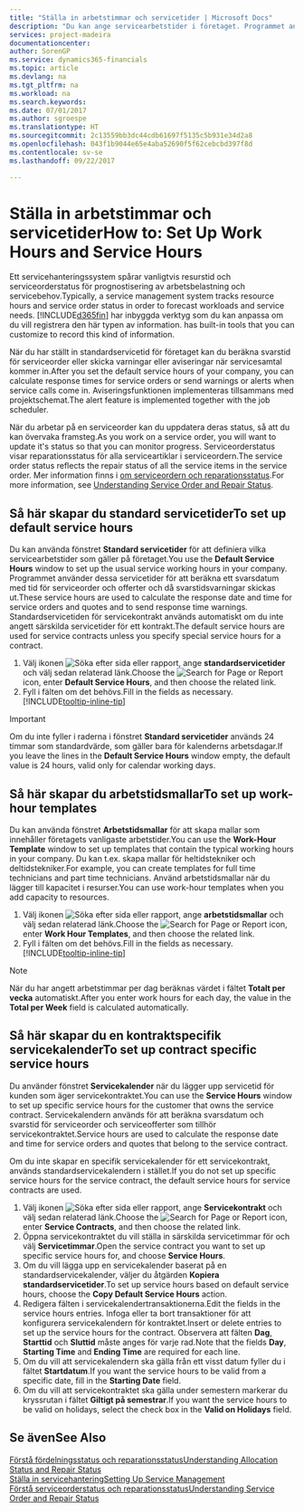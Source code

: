```yaml
---
title: "Ställa in arbetstimmar och servicetider | Microsoft Docs"
description: "Du kan ange servicearbetstider i företaget. Programmet använder dessa servicetider för att beräkna ett svarsdatum med tid för serviceorder och offerter och då svarstidsvarningar skickas ut."
services: project-madeira
documentationcenter: 
author: SorenGP
ms.service: dynamics365-financials
ms.topic: article
ms.devlang: na
ms.tgt_pltfrm: na
ms.workload: na
ms.search.keywords: 
ms.date: 07/01/2017
ms.author: sgroespe
ms.translationtype: HT
ms.sourcegitcommit: 2c13559bb3dc44cdb61697f5135c5b931e34d2a8
ms.openlocfilehash: 043f1b9044e65e4aba52690f5f62cebcbd397f8d
ms.contentlocale: sv-se
ms.lasthandoff: 09/22/2017

---
```

# <a name="how-to-set-up-work-hours-and-service-hours"></a><span data-ttu-id="b7104-104">Ställa in arbetstimmar och servicetider</span><span class="sxs-lookup"><span data-stu-id="b7104-104">How to: Set Up Work Hours and Service Hours</span></span>
<span data-ttu-id="b7104-105">Ett servicehanteringssystem spårar vanligtvis resurstid och serviceorderstatus för prognostisering av arbetsbelastning och servicebehov.</span><span class="sxs-lookup"><span data-stu-id="b7104-105">Typically, a service management system tracks resource hours and service order status in order to forecast workloads and service needs.</span></span> [!INCLUDE[d365fin](includes/d365fin_md.md)]<span data-ttu-id="b7104-106"> har inbyggda verktyg som du kan anpassa om du vill registrera den här typen av information.</span><span class="sxs-lookup"><span data-stu-id="b7104-106"> has built-in tools that you can customize to record this kind of information.</span></span>  
  
<span data-ttu-id="b7104-107">När du har ställt in standardservicetid för företaget kan du beräkna svarstid för serviceorder eller skicka varningar eller aviseringar när servicesamtal kommer in.</span><span class="sxs-lookup"><span data-stu-id="b7104-107">After you set the default service hours of your company, you can calculate response times for service orders or send warnings or alerts when service calls come in.</span></span> <span data-ttu-id="b7104-108">Aviseringsfunktionen implementeras tillsammans med projektschemat.</span><span class="sxs-lookup"><span data-stu-id="b7104-108">The alert feature is implemented together with the job scheduler.</span></span>   
  
<span data-ttu-id="b7104-109">När du arbetar på en serviceorder kan du uppdatera deras status, så att du kan övervaka framsteg.</span><span class="sxs-lookup"><span data-stu-id="b7104-109">As you work on a service order, you will want to update it's status so that you can monitor progress.</span></span> <span data-ttu-id="b7104-110">Serviceorderstatus visar reparationsstatus för alla serviceartiklar i serviceordern.</span><span class="sxs-lookup"><span data-stu-id="b7104-110">The service order status reflects the repair status of all the service items in the service order.</span></span> <span data-ttu-id="b7104-111">Mer information finns i [om serviceordern och reparationsstatus](service-order-repair-status.md).</span><span class="sxs-lookup"><span data-stu-id="b7104-111">For more information, see [Understanding Service Order and Repair Status](service-order-repair-status.md).</span></span> 

## <a name="to-set-up-default-service-hours"></a><span data-ttu-id="b7104-112">Så här skapar du standard servicetider</span><span class="sxs-lookup"><span data-stu-id="b7104-112">To set up default service hours</span></span>  
<span data-ttu-id="b7104-113">Du kan använda fönstret **Standard servicetider** för att definiera vilka servicearbetstider som gäller på företaget.</span><span class="sxs-lookup"><span data-stu-id="b7104-113">You use the **Default Service Hours** window to set up the usual service working hours in your company.</span></span> <span data-ttu-id="b7104-114">Programmet använder dessa servicetider för att beräkna ett svarsdatum med tid för serviceorder och offerter och då svarstidsvarningar skickas ut.</span><span class="sxs-lookup"><span data-stu-id="b7104-114">These service hours are used to calculate the response date and time for service orders and quotes and to send response time warnings.</span></span> <span data-ttu-id="b7104-115">Standardservicetiden för servicekontrakt används automatiskt om du inte angett särskilda servicetider för ett kontrakt.</span><span class="sxs-lookup"><span data-stu-id="b7104-115">The default service hours are used for service contracts unless you specify special service hours for a contract.</span></span>  
  
1. <span data-ttu-id="b7104-116">Välj ikonen ![Söka efter sida eller rapport](media/ui-search/search_small.png "ikonen Söka efter sida eller rapport"), ange **standardservicetider** och välj sedan relaterad länk.</span><span class="sxs-lookup"><span data-stu-id="b7104-116">Choose the ![Search for Page or Report](media/ui-search/search_small.png "Search for Page or Report icon") icon, enter **Default Service Hours**, and then choose the related link.</span></span>  
2. <span data-ttu-id="b7104-117">Fyll i fälten om det behövs.</span><span class="sxs-lookup"><span data-stu-id="b7104-117">Fill in the fields as necessary.</span></span> [!INCLUDE[tooltip-inline-tip](includes/tooltip-inline-tip_md.md)]  
  
> [!IMPORTANT]  
>  <span data-ttu-id="b7104-118">Om du inte fyller i raderna i fönstret **Standard servicetider** används 24 timmar som standardvärde, som gäller bara för kalenderns arbetsdagar.</span><span class="sxs-lookup"><span data-stu-id="b7104-118">If you leave the lines in the **Default Service Hours** window empty, the default value is 24 hours, valid only for calendar working days.</span></span>  
  
## <a name="to-set-up-work-hour-templates"></a><span data-ttu-id="b7104-119">Så här skapar du arbetstidsmallar</span><span class="sxs-lookup"><span data-stu-id="b7104-119">To set up work-hour templates</span></span>
<span data-ttu-id="b7104-120">Du kan använda fönstret **Arbetstidsmallar** för att skapa mallar som innehåller företagets vanligaste arbetstider.</span><span class="sxs-lookup"><span data-stu-id="b7104-120">You can use the **Work-Hour Template** window to set up templates that contain the typical working hours in your company.</span></span> <span data-ttu-id="b7104-121">Du kan t.ex. skapa mallar för heltidstekniker och deltidstekniker.</span><span class="sxs-lookup"><span data-stu-id="b7104-121">For example, you can create templates for full time technicians and part time technicians.</span></span> <span data-ttu-id="b7104-122">Använd arbetstidsmallar när du lägger till kapacitet i resurser.</span><span class="sxs-lookup"><span data-stu-id="b7104-122">You can use work-hour templates when you add capacity to resources.</span></span>  
  
1. <span data-ttu-id="b7104-123">Välj ikonen ![Söka efter sida eller rapport](media/ui-search/search_small.png "ikonen Söka efter sida eller rapport"), ange **arbetstidsmallar** och välj sedan relaterad länk.</span><span class="sxs-lookup"><span data-stu-id="b7104-123">Choose the ![Search for Page or Report](media/ui-search/search_small.png "Search for Page or Report icon") icon, enter **Work Hour Templates**, and then choose the related link.</span></span>  
2. <span data-ttu-id="b7104-124">Fyll i fälten om det behövs.</span><span class="sxs-lookup"><span data-stu-id="b7104-124">Fill in the fields as necessary.</span></span> [!INCLUDE[tooltip-inline-tip](includes/tooltip-inline-tip_md.md)]  
  
> [!Note]
> <span data-ttu-id="b7104-125">När du har angett arbetstimmar per dag beräknas värdet i fältet **Totalt per vecka** automatiskt.</span><span class="sxs-lookup"><span data-stu-id="b7104-125">After you enter work hours for each day, the value in the **Total per Week** field is calculated automatically.</span></span>  

## <a name="to-set-up-contract-specific-service-hours"></a><span data-ttu-id="b7104-126">Så här skapar du en kontraktspecifik servicekalender</span><span class="sxs-lookup"><span data-stu-id="b7104-126">To set up contract specific service hours</span></span>  
<span data-ttu-id="b7104-127">Du använder fönstret **Servicekalender** när du lägger upp servicetid för kunden som äger servicekontraktet.</span><span class="sxs-lookup"><span data-stu-id="b7104-127">You can use the **Service Hours** window to set up specific service hours for the customer that owns the service contract.</span></span> <span data-ttu-id="b7104-128">Servicekalendern används för att beräkna svarsdatum och svarstid för serviceorder och serviceofferter som tillhör servicekontraktet.</span><span class="sxs-lookup"><span data-stu-id="b7104-128">Service hours are used to calculate the response date and time for service orders and quotes that belong to the service contract.</span></span>  
  
<span data-ttu-id="b7104-129">Om du inte skapar en specifik servicekalender för ett servicekontrakt, används standardservicekalendern i stället.</span><span class="sxs-lookup"><span data-stu-id="b7104-129">If you do not set up specific service hours for the service contract, the default service hours for service contracts are used.</span></span>  
  
1. <span data-ttu-id="b7104-130">Välj ikonen ![Söka efter sida eller rapport](media/ui-search/search_small.png "ikonen Söka efter sida eller rapport"), ange **Servicekontrakt** och välj sedan relaterad länk.</span><span class="sxs-lookup"><span data-stu-id="b7104-130">Choose the ![Search for Page or Report](media/ui-search/search_small.png "Search for Page or Report icon") icon, enter **Service Contracts**, and then choose the related link.</span></span>  
2. <span data-ttu-id="b7104-131">Öppna servicekontraktet du vill ställa in särskilda servicetimmar för och välj **Servicetimmar**.</span><span class="sxs-lookup"><span data-stu-id="b7104-131">Open the service contract you want to set up specific service hours for, and choose **Service Hours**.</span></span>  
4. <span data-ttu-id="b7104-132">Om du vill lägga upp en servicekalender baserat på en standardservicekalender, väljer du åtgärden **Kopiera standardservicetider**.</span><span class="sxs-lookup"><span data-stu-id="b7104-132">To set up service hours based on default service hours, choose the **Copy Default Service Hours** action.</span></span>  
5. <span data-ttu-id="b7104-133">Redigera fälten i servicekalendertransaktionerna.</span><span class="sxs-lookup"><span data-stu-id="b7104-133">Edit the fields in the service hours entries.</span></span> <span data-ttu-id="b7104-134">Infoga eller ta bort transaktioner för att konfigurera servicekalendern för kontraktet.</span><span class="sxs-lookup"><span data-stu-id="b7104-134">Insert or delete entries to set up the service hours for the contract.</span></span> <span data-ttu-id="b7104-135">Observera att fälten **Dag**, **Starttid** och **Sluttid** måste anges för varje rad.</span><span class="sxs-lookup"><span data-stu-id="b7104-135">Note that the fields **Day**, **Starting Time** and **Ending Time** are required for each line.</span></span>  
6. <span data-ttu-id="b7104-136">Om du vill att servicekalendern ska gälla från ett visst datum fyller du i fältet **Startdatum**.</span><span class="sxs-lookup"><span data-stu-id="b7104-136">If you want the service hours to be valid from a specific date, fill in the **Starting Date** field.</span></span>  
7. <span data-ttu-id="b7104-137">Om du vill att servicekontraktet ska gälla under semestern markerar du kryssrutan i fältet **Giltigt på semestrar**.</span><span class="sxs-lookup"><span data-stu-id="b7104-137">If you want the service hours to be valid on holidays, select the check box in the **Valid on Holidays** field.</span></span>  

## <a name="see-also"></a><span data-ttu-id="b7104-138">Se även</span><span class="sxs-lookup"><span data-stu-id="b7104-138">See Also</span></span>  
[<span data-ttu-id="b7104-139">Förstå fördelningsstatus och reparationsstatus</span><span class="sxs-lookup"><span data-stu-id="b7104-139">Understanding Allocation Status and Repair Status</span></span>](service-allocation-status-and-repair-status.md)  
[<span data-ttu-id="b7104-140">Ställa in servicehantering</span><span class="sxs-lookup"><span data-stu-id="b7104-140">Setting Up Service Management</span></span>](service-setup-service.md)  
[<span data-ttu-id="b7104-141">Förstå serviceorderstatus och reparationsstatus</span><span class="sxs-lookup"><span data-stu-id="b7104-141">Understanding Service Order and Repair Status</span></span>](service-order-repair-status.md)  

